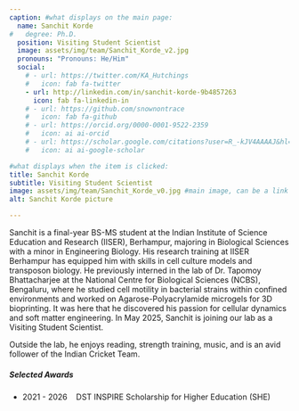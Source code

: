```yaml
---
caption: #what displays on the main page:
  name: Sanchit Korde
#   degree: Ph.D.
  position: Visiting Student Scientist
  image: assets/img/team/Sanchit_Korde_v2.jpg
  pronouns: "Pronouns: He/Him"
  social:
    # - url: https://twitter.com/KA_Hutchings
    #   icon: fab fa-twitter
    - url: http://linkedin.com/in/sanchit-korde-9b4857263
      icon: fab fa-linkedin-in
    # - url: https://github.com/snownontrace
    #   icon: fab fa-github
    # - url: https://orcid.org/0000-0001-9522-2359
    #   icon: ai ai-orcid
    # - url: https://scholar.google.com/citations?user=R_-kJV4AAAAJ&hl=en
    #   icon: ai ai-google-scholar

#what displays when the item is clicked:
title: Sanchit Korde
subtitle: Visiting Student Scientist
image: assets/img/team/Sanchit_Korde_v0.jpg #main image, can be a link or a file in assets/img/team
alt: Sanchit Korde picture

---
```


Sanchit is a final-year BS-MS student at the Indian Institute of Science Education and Research (IISER), Berhampur, majoring in Biological Sciences with a minor in Engineering Biology. His research training at IISER Berhampur has equipped him with skills in cell culture models and transposon biology. He previously interned in the lab of Dr. Tapomoy Bhattacharjee at the National Centre for Biological Sciences (NCBS), Bengaluru, where he studied cell motility in bacterial strains within confined environments and worked on Agarose-Polyacrylamide microgels for 3D bioprinting. It was here that he discovered his passion for cellular dynamics and soft matter engineering. In May 2025, Sanchit is joining our lab as a Visiting Student Scientist.

Outside the lab, he enjoys reading, strength training, music, and is an avid follower of the Indian Cricket Team.

##### Selected Awards

- 2021 - 2026&nbsp;&nbsp;&nbsp;&nbsp;DST INSPIRE Scholarship for Higher Education (SHE)

